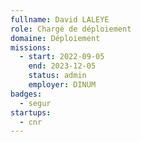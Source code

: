 ```yaml
---
fullname: David LALEYE
role: Chargé de déploiement
domaine: Déploiement
missions:
  - start: 2022-09-05
    end: 2023-12-05
    status: admin
    employer: DINUM
badges:
  - segur
startups:
  - cnr
---
```


